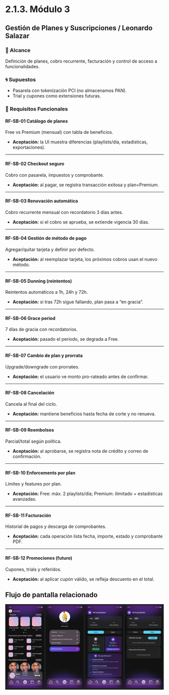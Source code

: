 # 2.1.3. Módulo 3

## Gestión de Planes y Suscripciones / Leonardo Salazar

### 🎯 Alcance
Definición de planes, cobro recurrente, facturación y control de acceso a funcionalidades.

### 🌀 Supuestos
- Pasarela con tokenización PCI (no almacenamos PAN).
- Trial y cupones como extensiones futuras.

### 🤖 Requisitos Funcionales

#### RF-SB-01 Catálogo de planes
Free vs Premium (mensual) con tabla de beneficios.  

- **Aceptación:** la UI muestra diferencias (playlists/día, estadísticas, exportaciones).

---

#### RF-SB-02 Checkout seguro
Cobro con pasarela, impuestos y comprobante.  

- **Aceptación:** al pagar, se registra transacción exitosa y plan=Premium.

---

#### RF-SB-03 Renovación automática
Cobro recurrente mensual con recordatorio 3 días antes.  

- **Aceptación:** si el cobro se aprueba, se extiende vigencia 30 días.

---

#### RF-SB-04 Gestión de método de pago
Agregar/quitar tarjeta y definir por defecto.  

- **Aceptación:** al reemplazar tarjeta, los próximos cobros usan el nuevo método.

---

#### RF-SB-05 Dunning (reintentos)
Reintentos automáticos a 1h, 24h y 72h.  

- **Aceptación:** si tras 72h sigue fallando, plan pasa a “en gracia”.

---

#### RF-SB-06 Grace period
7 días de gracia con recordatorios.  

- **Aceptación:** pasado el periodo, se degrada a Free.

---

#### RF-SB-07 Cambio de plan y prorrata
Upgrade/downgrade con prorrateo.  

- **Aceptación:** el usuario ve monto pro-rateado antes de confirmar.

---

#### RF-SB-08 Cancelación
Cancela al final del ciclo.  

- **Aceptación:** mantiene beneficios hasta fecha de corte y no renueva.

---

#### RF-SB-09 Reembolsos
Parcial/total según política.  

- **Aceptación:** al aprobarse, se registra nota de crédito y correo de confirmación.

---

#### RF-SB-10 Enforcements por plan
Límites y features por plan.  

- **Aceptación:** Free: máx. 2 playlists/día; Premium: ilimitado + estadísticas avanzadas.

---

#### RF-SB-11 Facturación
Historial de pagos y descarga de comprobantes.  

- **Aceptación:** cada operación lista fecha, importe, estado y comprobante PDF.

---

#### RF-SB-12 Promociones (futuro)
Cupones, trials y referidos.  

- **Aceptación:** al aplicar cupón válido, se refleja descuento en el total.

## Flujo de pantalla relacionado
![alt text](image.png)